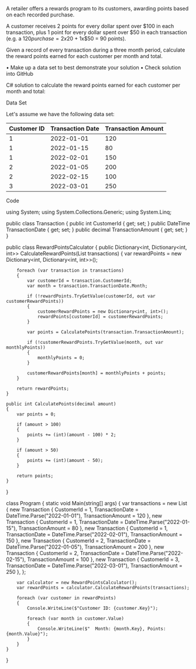A retailer offers a rewards program to its customers, awarding points based on each recorded purchase.
 
A customer receives 2 points for every dollar spent over $100 in each transaction, plus 1 point for every dollar spent over $50 in each transaction
(e.g. a $120 purchase = 2x$20 + 1x$50 = 90 points).
 
Given a record of every transaction during a three month period, calculate the reward points earned for each customer per month and total.
 
•	Make up a data set to best demonstrate your solution
•	Check solution into GitHub
 


C# solution to calculate the reward points earned for each customer per month and total:

Data Set

Let's assume we have the following data set:

| Customer ID | Transaction Date | Transaction Amount |
| --- | --- | --- |
| 1 | 2022-01-01 | 120 |
| 1 | 2022-01-15 | 80 |
| 1 | 2022-02-01 | 150 |
| 2 | 2022-01-05 | 200 |
| 2 | 2022-02-15 | 100 |
| 3 | 2022-03-01 | 250 |

Code


using System;
using System.Collections.Generic;
using System.Linq;

public class Transaction
{
    public int CustomerId { get; set; }
    public DateTime TransactionDate { get; set; }
    public decimal TransactionAmount { get; set; }
}

public class RewardPointsCalculator
{
    public Dictionary<int, Dictionary<int, int>> CalculateRewardPoints(List<Transaction> transactions)
    {
        var rewardPoints = new Dictionary<int, Dictionary<int, int>>();

        foreach (var transaction in transactions)
        {
            var customerId = transaction.CustomerId;
            var month = transaction.TransactionDate.Month;

            if (!rewardPoints.TryGetValue(customerId, out var customerRewardPoints))
            {
                customerRewardPoints = new Dictionary<int, int>();
                rewardPoints[customerId] = customerRewardPoints;
            }

            var points = CalculatePoints(transaction.TransactionAmount);

            if (!customerRewardPoints.TryGetValue(month, out var monthlyPoints))
            {
                monthlyPoints = 0;
            }

            customerRewardPoints[month] = monthlyPoints + points;
        }

        return rewardPoints;
    }

    public int CalculatePoints(decimal amount)
    {
        var points = 0;

        if (amount > 100)
        {
            points += (int)(amount - 100) * 2;
        }

        if (amount > 50)
        {
            points += (int)(amount - 50);
        }

        return points;
    }
}

class Program
{
    static void Main(string[] args)
    {
        var transactions = new List<Transaction>
        {
            new Transaction { CustomerId = 1, TransactionDate = DateTime.Parse("2022-01-01"), TransactionAmount = 120 },
            new Transaction { CustomerId = 1, TransactionDate = DateTime.Parse("2022-01-15"), TransactionAmount = 80 },
            new Transaction { CustomerId = 1, TransactionDate = DateTime.Parse("2022-02-01"), TransactionAmount = 150 },
            new Transaction { CustomerId = 2, TransactionDate = DateTime.Parse("2022-01-05"), TransactionAmount = 200 },
            new Transaction { CustomerId = 2, TransactionDate = DateTime.Parse("2022-02-15"), TransactionAmount = 100 },
            new Transaction { CustomerId = 3, TransactionDate = DateTime.Parse("2022-03-01"), TransactionAmount = 250 },
        };

        var calculator = new RewardPointsCalculator();
        var rewardPoints = calculator.CalculateRewardPoints(transactions);

        foreach (var customer in rewardPoints)
        {
            Console.WriteLine($"Customer ID: {customer.Key}");

            foreach (var month in customer.Value)
            {
                Console.WriteLine($"  Month: {month.Key}, Points: {month.Value}");
            }
        }
    }
}
